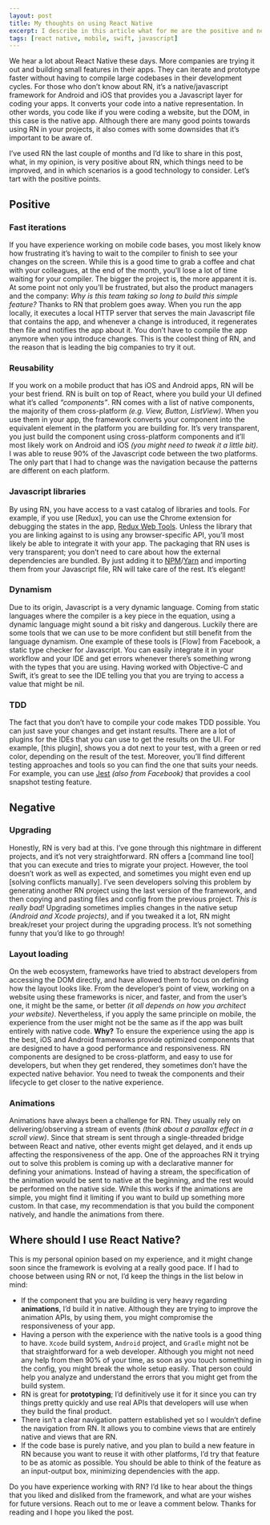 ```yaml
---
layout: post
title: My thoughts on using React Native
excerpt: I describe in this article what for me are the positive and negative points towards using React Native as technology for building your mobile apps.
tags: [react native, mobile, swift, javascript]
---
```


We hear a lot about React Native these days. More companies are trying it out and building small features in their apps. They can iterate and prototype faster without having to compile large codebases in their development cycles. For those who don’t know about RN, it’s a native/javascript framework for Android and iOS that provides you a Javascript layer for coding your apps. It converts your code into a native representation. In other words, you code like if you were coding a website, but the DOM, in this case is the native app. Although there are many good points towards using RN in your projects, it also comes with some downsides that it’s important to be aware of.

I’ve used RN the last couple of months and I’d like to share in this post, what, in my opinion, is very positive about RN, which things need to be improved, and in which scenarios is a good technology to consider. Let’s tart with the positive points.

## Positive
### Fast iterations
If you have experience working on mobile code bases, you most likely know how frustrating it’s having to wait to the compiler to finish to see your changes on the screen. While this is a good time to grab a coffee and chat with your colleagues, at the end of the month, you’ll lose a lot of time waiting for your compiler. The bigger the project is, the more apparent it is.  At some point not only you’ll be frustrated, but also the product managers and the company: *Why is this team taking so long to build this simple feature?* Thanks to RN that problem goes away. When you run the app locally, it executes a local HTTP server that serves the main Javascript file that contains the app, and whenever a change is introduced, it regenerates then file and notifies the app about it. You don’t have to compile the app anymore when you introduce changes. This is the coolest thing of RN, and the reason that is leading the big companies to try it out. 

### Reusability
If you work on a mobile product that has iOS and Android apps, RN will be your best friend.  RN is built on top of React, where you build your UI defined what it’s called *“components”*. RN comes with a list of native components, the majority of them cross-platform *(e.g. View, Button, ListView)*. When you use them in your app, the framework converts your component into the equivalent element in the platform you are building for. It’s very transparent, you just build the component using cross-platform components and it’ll most likely work on Android and iOS *(you might need to tweak it a little bit)*. I was able to reuse 90% of the Javascript code between the two platforms. The only part that I had to change was the navigation because the patterns are different on each platform.

### Javascript libraries
By using RN, you have access to a vast catalog of libraries and tools. For example, if you use [Redux], you can use the Chrome extension for debugging the states in the app, [Redux Web Tools](https://chrome.google.com/webstore/detail/redux-devtools/lmhkpmbekcpmknklioeibfkpmmfibljd?hl=en). Unless the library that you are linking against to is using any browser-specific API, you’ll most likely be able to integrate it with your app. The packaging that RN uses is very transparent; you don’t need to care about how the external dependencies are bundled. By just adding it to [NPM](/package/react-native-tab-view)/[Yarn](https://yarnpkg.com/en/) and importing them from your Javascript file, RN will take care of the rest. It’s elegant!

### Dynamism
Due to its origin, Javascript is a very dynamic language. Coming from static languages where the compiler is a key piece in the equation, using a dynamic language might sound a bit risky and dangerous. Luckily there are some tools that we can use to be more confident but still benefit from the language dynamism. One example of these tools is [Flow] from Facebook, a static type checker for Javascript. You can easily integrate it in your workflow and your IDE and get errors whenever there’s something wrong with the types that you are using. Having worked with Objective-C and Swift, it’s great to see the IDE telling you that you are trying to access a value that might be nil. 

### TDD
The fact that you don’t have to compile your code makes TDD possible. You can just save your changes and get instant results. There are a lot of plugins for the IDEs that you can use to get the results on the UI. For example, [this plugin], shows you a dot next to your test, with a green or red color, depending on the result of the test. Moreover, you’ll find different testing approaches and tools so you can find the one that suits your needs. For example, you can use [Jest](https://facebook.github.io/jest/) *(also from Facebook)* that provides a cool snapshot testing feature.

## Negative
### Upgrading
Honestly, RN is very bad at this. I’ve gone through this nightmare in different projects, and it’s not very straightforward. RN offers a [command line tool] that you can execute and tries to migrate your project. However, the tool doesn’t work as well as expected, and sometimes you might even end up [solving conflicts manually]. I’ve seen developers solving this problem by generating another RN project using the last version of the framework, and then copying and pasting files and config from the previous project. *This is really bad!*
Upgrading sometimes implies changes in the native setup *(Android and Xcode projects)*, and if you tweaked it a lot, RN might break/reset your project during the upgrading process. It’s not something funny that you’d like to go through!

### Layout loading
On the web ecosystem, frameworks have tried to abstract developers from accessing the DOM directly, and have allowed them to focus on defining how the layout looks like. From the developer’s point of view, working on a website using these frameworks is nicer, and faster, and from the user’s one, it might be the same, or better *(it all depends on how you architect your website)*. Nevertheless, if you apply the same principle on mobile, the experience from the user might not be the same as if the  app was built entirely with native code. **Why?** To ensure the experience using the app is the best, iOS and Android frameworks provide optimized components that are designed to have a good performance and responsiveness.  RN components are designed to be cross-platform, and easy to use for developers, but when they get rendered, they sometimes don’t have the expected native behavior. You need to tweak the components and their lifecycle to get closer to the native experience. 

### Animations
Animations have always been a challenge for RN. They usually rely on delivering/observing a stream of events *(think about a parallax effect in a scroll view)*. Since that stream is sent through a single-threaded bridge between React and native, other events might get delayed, and it ends up affecting the responsiveness of the app. One of the approaches RN it trying out to solve this problem is coming up with a declarative manner for defining your animations. Instead of having a stream, the specification of the animation would be sent to native at the beginning, and the rest would be performed on the native side. While this works if the animations are simple, you might find it limiting if you want to build up something more custom. In that case, my recommendation is that you build the component natively, and handle the animations from there.

## Where should I use React Native?
This is my personal opinion based on my experience, and it might change soon since the framework is evolving at a really good pace. If I had to choose between using RN or not, I’d keep the things in the list below in mind:
- If the component that you are building is very heavy regarding  **animations**, I’d build it in native. Although they are trying to improve the animation APIs, by using them, you might compromise the responsiveness of your app.
- Having a person with the experience with the native tools is a good thing to have. `Xcode` build system, `Android` project, and `Gradle` might not be that straightforward for a web developer. Although you might not need any help from then 90% of your time, as soon as you touch something in the config, you might break the whole setup easily. That person could help you analyze and understand the errors that you might get from the build system.
- RN is great for **prototyping**; I’d definitively use it for it since you can try things pretty quickly and use real APIs that developers will use when they build the final product.
- There isn’t a clear navigation pattern established yet so I wouldn’t define the navigation from RN. It allows you to combine views that are entirely native and views that are RN.
- If the code base is purely native, and you plan to build a new feature in RN because you want to reuse it with other platforms, I’d try that feature to be as atomic as possible. You should be able to think of the feature as an input-output box, minimizing dependencies with the app.

Do you have experience working with RN? I’d like to hear about the things that you liked and disliked from the framework, and what are your wishes for future versions. Reach out to me or leave a comment below. Thanks for reading and I hope you liked the post.